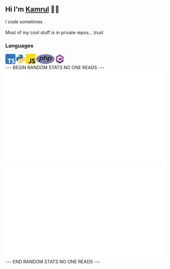 ## Hi I'm [Kamrul](https://www.linkedin.com/in/kamrul-tarafder/) 👋🏽
I code sometimes <br><br>
Most of my cool stuff is in private repos... trust
### Languages
<a href="https://www.typescriptlang.org/" target="_blank"><img align="left" alt="typescriptlang.org" height="32px" src="https://github.com/ktarafder/profile-assets/blob/main/languages/typescript-logo.svg" /></a>
<a href="https://www.python.org/" target="_blank"><img align="left" alt="python.org" height="32px" src="https://github.com/ktarafder/profile-assets/blob/main/languages/python-logo.svg" /></a>
<a href="https://developer.mozilla.org/en-US/docs/Web/JavaScript" target="_blank"><img align="left" alt="mozilla js docs" height="32px" src="https://github.com/ktarafder/profile-assets/blob/main/languages/javascript-logo.svg" /></a>
<a href="https://www.php.net/" target="_blank"><img align="left" alt="php.net" height="32px" src="https://github.com/ktarafder/profile-assets/blob/main/languages/PHP-logo.svg" /></a>
<a href="https://learn.microsoft.com/en-us/dotnet/csharp/tour-of-csharp/" target="_blank"><img align="left" alt="C# docs" height="32px" src="https://github.com/ktarafder/profile-assets/blob/main/languages/csharp-logo.svg" /></a>
<br><br>
--- BEGIN RANDOM STATS NO ONE READS --- <br>
![](https://raw.githubusercontent.com/ktarafder/githubstats/master/generated/overview.svg#gh-dark-mode-only)
![](https://raw.githubusercontent.com/ktarafder/githubstats/master/generated/overview.svg#gh-light-mode-only) <br>
--- END RANDOM STATS NO ONE READS --- <br>

<!--
**ktarafder/ktarafder** is a ✨ _special_ ✨ repository because its `README.md` (this file) appears on your GitHub profile.

Here are some ideas to get you started:

- 🔭 I’m currently working on ...
- 🌱 I’m currently learning ...
- 👯 I’m looking to collaborate on ...
- 🤔 I’m looking for help with ...
- 💬 Ask me about ...
- 📫 How to reach me: ...
- 😄 Pronouns: ...
- ⚡ Fun fact: ...
-->
